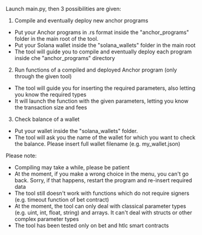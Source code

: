Launch main.py, then 3 possibilities are given:
1. Compile and eventually deploy new anchor programs
  - Put your Anchor programs in .rs format inside the "anchor_programs" folder in the main root of the tool.
  - Put your Solana wallet inside the "solana_wallets" folder in the main root
  - The tool will guide you to compile and eventually deploy each program inside che "anchor_programs" directory
2. Run functions of a compiled and deployed Anchor program (only through the given tool)
  - The tool will guide you for inserting the required parameters, also letting you know the required types
  - It will launch the function with the given parameters, letting you know the transaction size and fees
3. Check balance of a wallet
  - Put your wallet inside the "solana_wallets" folder.
  - The tool will ask you the name of the wallet for which you want to check the balance. Please insert full wallet filename (e.g. my_wallet.json)

Please note:
- Compiling may take a while, please be patient
- At the moment, if you make a wrong choice in the menu, you can't go back. Sorry, if that happens, restart the program and re-insert required data
- The tool still doesn't work with functions which do not require signers (e.g. timeout function of bet contract)
- At the moment, the tool can only deal with classical parameter types (e.g. uint, int, float, string) and arrays. It can't deal with structs or other complex parameter types
- The tool has been tested only on bet and htlc smart contracts
